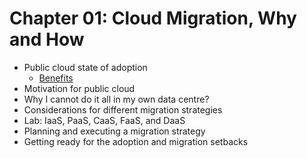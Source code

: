 # Chapter 01: Cloud Migration, Why and How

* Public cloud state of adoption
  * [Benefits](./PublicCloudBenefits.md)
* Motivation for public cloud
* Why I cannot do it all in my own data centre?
* Considerations for different migration strategies
* Lab: IaaS, PaaS, CaaS, FaaS, and DaaS
* Planning and executing a migration strategy
* Getting ready for the adoption and migration setbacks